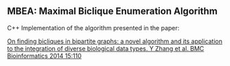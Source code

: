 MBEA: Maximal Biclique Enumeration Algorithm
------------------

C++ Implementation of the algorithm presented in the paper:

[ On finding bicliques in bipartite graphs: a novel algorithm and its application to the integration of diverse biological data types. Y Zhang et al. BMC Bioinformatics 2014 15:110 ](http://bmcbioinformatics.biomedcentral.com/articles/10.1186/1471-2105-15-110 "MBEA paper")

